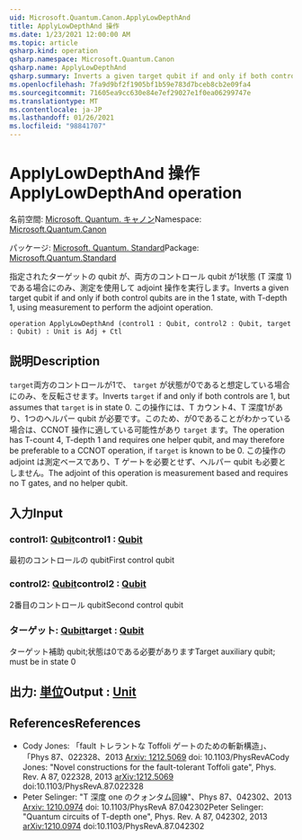 ```yaml
---
uid: Microsoft.Quantum.Canon.ApplyLowDepthAnd
title: ApplyLowDepthAnd 操作
ms.date: 1/23/2021 12:00:00 AM
ms.topic: article
qsharp.kind: operation
qsharp.namespace: Microsoft.Quantum.Canon
qsharp.name: ApplyLowDepthAnd
qsharp.summary: Inverts a given target qubit if and only if both control qubits are in the 1 state, with T-depth 1, using measurement to perform the adjoint operation.
ms.openlocfilehash: 7fa9d9bf2f1905bf1b59e783d7bceb8cb2e09fa4
ms.sourcegitcommit: 71605ea9cc630e84e7ef29027e1f0ea06299747e
ms.translationtype: MT
ms.contentlocale: ja-JP
ms.lasthandoff: 01/26/2021
ms.locfileid: "98841707"
---
```

# <a name="applylowdepthand-operation"></a><span data-ttu-id="f5cca-102">ApplyLowDepthAnd 操作</span><span class="sxs-lookup"><span data-stu-id="f5cca-102">ApplyLowDepthAnd operation</span></span>

<span data-ttu-id="f5cca-103">名前空間: [Microsoft. Quantum. キャノン](xref:Microsoft.Quantum.Canon)</span><span class="sxs-lookup"><span data-stu-id="f5cca-103">Namespace: [Microsoft.Quantum.Canon](xref:Microsoft.Quantum.Canon)</span></span>

<span data-ttu-id="f5cca-104">パッケージ: [Microsoft. Quantum. Standard](https://nuget.org/packages/Microsoft.Quantum.Standard)</span><span class="sxs-lookup"><span data-stu-id="f5cca-104">Package: [Microsoft.Quantum.Standard](https://nuget.org/packages/Microsoft.Quantum.Standard)</span></span>


<span data-ttu-id="f5cca-105">指定されたターゲットの qubit が、両方のコントロール qubit が1状態 (T 深度 1) である場合にのみ、測定を使用して adjoint 操作を実行します。</span><span class="sxs-lookup"><span data-stu-id="f5cca-105">Inverts a given target qubit if and only if both control qubits are in the 1 state, with T-depth 1, using measurement to perform the adjoint operation.</span></span>

```qsharp
operation ApplyLowDepthAnd (control1 : Qubit, control2 : Qubit, target : Qubit) : Unit is Adj + Ctl
```


## <a name="description"></a><span data-ttu-id="f5cca-106">説明</span><span class="sxs-lookup"><span data-stu-id="f5cca-106">Description</span></span>

<span data-ttu-id="f5cca-107">`target`両方のコントロールが1で、 `target` が状態が0であると想定している場合にのみ、を反転させます。</span><span class="sxs-lookup"><span data-stu-id="f5cca-107">Inverts `target` if and only if both controls are 1, but assumes that `target` is in state 0.</span></span>  <span data-ttu-id="f5cca-108">この操作には、T カウント4、T 深度1があり、1つのヘルパー qubit が必要です。このため、が0であることがわかっている場合は、CCNOT 操作に適している可能性があり `target` ます。</span><span class="sxs-lookup"><span data-stu-id="f5cca-108">The operation has T-count 4, T-depth 1 and requires one helper qubit, and may therefore be preferable to a CCNOT operation, if `target` is known to be 0.</span></span>  <span data-ttu-id="f5cca-109">この操作の adjoint は測定ベースであり、T ゲートを必要とせず、ヘルパー qubit も必要としません。</span><span class="sxs-lookup"><span data-stu-id="f5cca-109">The adjoint of this operation is measurement based and requires no T gates, and no helper qubit.</span></span>

## <a name="input"></a><span data-ttu-id="f5cca-110">入力</span><span class="sxs-lookup"><span data-stu-id="f5cca-110">Input</span></span>

### <a name="control1--qubit"></a><span data-ttu-id="f5cca-111">control1: [Qubit](xref:microsoft.quantum.lang-ref.qubit)</span><span class="sxs-lookup"><span data-stu-id="f5cca-111">control1 : [Qubit](xref:microsoft.quantum.lang-ref.qubit)</span></span>

<span data-ttu-id="f5cca-112">最初のコントロールの qubit</span><span class="sxs-lookup"><span data-stu-id="f5cca-112">First control qubit</span></span>


### <a name="control2--qubit"></a><span data-ttu-id="f5cca-113">control2: [Qubit](xref:microsoft.quantum.lang-ref.qubit)</span><span class="sxs-lookup"><span data-stu-id="f5cca-113">control2 : [Qubit](xref:microsoft.quantum.lang-ref.qubit)</span></span>

<span data-ttu-id="f5cca-114">2番目のコントロール qubit</span><span class="sxs-lookup"><span data-stu-id="f5cca-114">Second control qubit</span></span>


### <a name="target--qubit"></a><span data-ttu-id="f5cca-115">ターゲット: [Qubit](xref:microsoft.quantum.lang-ref.qubit)</span><span class="sxs-lookup"><span data-stu-id="f5cca-115">target : [Qubit](xref:microsoft.quantum.lang-ref.qubit)</span></span>

<span data-ttu-id="f5cca-116">ターゲット補助 qubit;状態は0である必要があります</span><span class="sxs-lookup"><span data-stu-id="f5cca-116">Target auxiliary qubit; must be in state 0</span></span>



## <a name="output--unit"></a><span data-ttu-id="f5cca-117">出力: [単位](xref:microsoft.quantum.lang-ref.unit)</span><span class="sxs-lookup"><span data-stu-id="f5cca-117">Output : [Unit](xref:microsoft.quantum.lang-ref.unit)</span></span>



## <a name="references"></a><span data-ttu-id="f5cca-118">References</span><span class="sxs-lookup"><span data-stu-id="f5cca-118">References</span></span>

- <span data-ttu-id="f5cca-119">Cody Jones: 「fault トレラントな Toffoli ゲートのための斬新構造」、「Phys 87、022328、2013 [Arxiv: 1212.5069](https://arxiv.org/abs/1212.5069) doi: 10.1103/PhysRevA</span><span class="sxs-lookup"><span data-stu-id="f5cca-119">Cody Jones: "Novel constructions for the fault-tolerant Toffoli gate", Phys. Rev. A 87, 022328, 2013 [arXiv:1212.5069](https://arxiv.org/abs/1212.5069) doi:10.1103/PhysRevA.87.022328</span></span>
- <span data-ttu-id="f5cca-120">Peter Selinger: "T 深度 one のクォンタム回線"、Phys 87、042302、2013 [Arxiv: 1210.0974](https://arxiv.org/abs/1210.0974) doi: 10.1103/PhysRevA 87.042302</span><span class="sxs-lookup"><span data-stu-id="f5cca-120">Peter Selinger: "Quantum circuits of T-depth one", Phys. Rev. A 87, 042302, 2013 [arXiv:1210.0974](https://arxiv.org/abs/1210.0974) doi:10.1103/PhysRevA.87.042302</span></span>